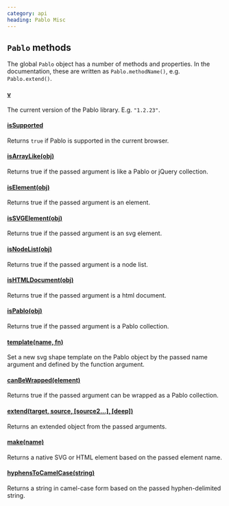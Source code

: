 ```yaml
--- 
category: api
heading: Pablo Misc
---
```


## `Pablo` methods

The global `Pablo` object has a number of methods and properties. In the documentation, these are written as `Pablo.methodName()`, e.g. `Pablo.extend()`.

#### [v](v)

The current version of the Pablo library. E.g. `"1.2.23"`.

#### [isSupported](isSupported)

Returns `true` if Pablo is supported in the current browser.

#### [isArrayLike(obj)](isArrayLike)

Returns true if the passed argument is like a Pablo or jQuery 
collection.

#### [isElement(obj)](isElement)

Returns true if the passed argument is an element.

#### [isSVGElement(obj)](isSVGElement)

Returns true if the passed argument is an svg element.

#### [isNodeList(obj)](isNodeList)

Returns true if the passed argument is a node list.

#### [isHTMLDocument(obj)](isHTMLDocument)

Returns true if the passed argument is a html document.

#### [isPablo(obj)](isPablo)

Returns true if the passed argument is a Pablo collection.

#### [template(name, fn)](template)

Set a new svg shape template on the Pablo object by the passed 
name argument and defined by the function argument.

#### [canBeWrapped(element)](canBeWrapped)

Returns true if the passed argument can be wrapped as a Pablo 
collection.

#### [extend(target, source, [source2...], [deep])](extend)

Returns an extended object from the passed arguments.

#### [make(name)](make)

Returns a native SVG or HTML element based on the passed element name.

#### [hyphensToCamelCase(string)](hyphensToCamelCase)

Returns a string in camel-case form based on the passed hyphen-delimited string.
